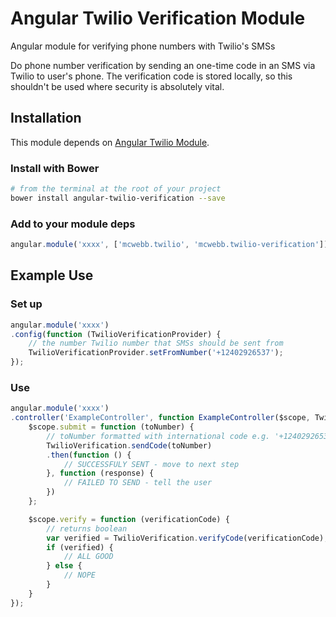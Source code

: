 # Angular Twilio Verification Module
Angular module for verifying phone numbers with Twilio's SMSs

Do phone number verification by sending an one-time code in an SMS via Twilio to user's phone.
The verification code is stored locally, so this shouldn't be used where security is absolutely vital.

## Installation
This module depends on [Angular Twilio Module](https://github.com/mcwebb/angular-twilio).

### Install with Bower
```bash
# from the terminal at the root of your project
bower install angular-twilio-verification --save
```
### Add to your module deps
```js
angular.module('xxxx', ['mcwebb.twilio', 'mcwebb.twilio-verification'])
```

## Example Use
### Set up
```js
angular.module('xxxx')
.config(function (TwilioVerificationProvider) {
	// the number Twilio number that SMSs should be sent from
	TwilioVerificationProvider.setFromNumber('+12402926537');
});
```

### Use
```js
angular.module('xxxx')
.controller('ExampleController', function ExampleController($scope, TwilioVerification) {
	$scope.submit = function (toNumber) {
		// toNumber formatted with international code e.g. '+12402926537'
		TwilioVerification.sendCode(toNumber)
		.then(function () {
			// SUCCESSFULY SENT - move to next step
		}, function (response) {
			// FAILED TO SEND - tell the user
		})
	};

	$scope.verify = function (verificationCode) {
		// returns boolean
		var verified = TwilioVerification.verifyCode(verificationCode);
		if (verified) {
			// ALL GOOD
		} else {
			// NOPE
		}
	}
});
```
